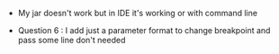 - My jar doesn't work but in IDE it's working or with command line

- Question 6 : I add just a parameter format to change breakpoint and pass some line don't needed